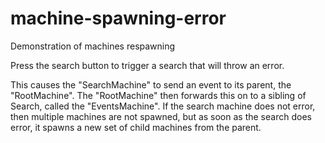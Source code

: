 # machine-spawning-error

Demonstration of machines respawning

Press the search button to trigger a search that will throw an error.

This causes the "SearchMachine" to send an event to its parent, the "RootMachine". The "RootMachine" then forwards this on to a sibling of Search, called the "EventsMachine". If the search machine does not error, then multiple machines are not spawned, but as soon as the search does error, it spawns a new set of child machines from the parent.
